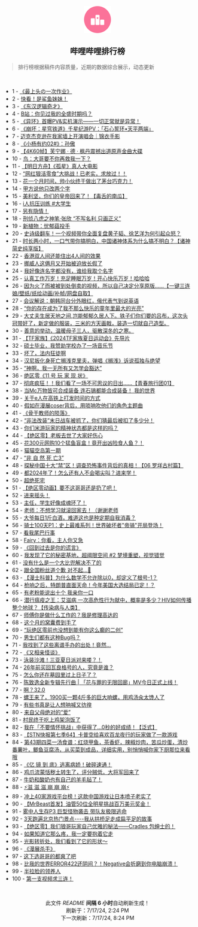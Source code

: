 <div align="center">
    <img src="./assets/icon_rank.png" alt="logo" />
    <h2>哔哩哔哩排行榜</h>
</div>

> 排行榜根据稿件内容质量，近期的数据综合展示，动态更新

<br />

<ul><li><span>1 - <a href=https://www.bilibili.com/BV1cf421z7ad>《最上头の一次作业》</a></span></li><li><span>2 - <a href=https://www.bilibili.com/BV1W1421k7gp>快看！是鲨鱼妹妹！</a></span></li><li><span>3 - <a href=https://www.bilibili.com/BV14M4m127zH>《东汉逻辑奇才》</a></span></li><li><span>4 - <a href=https://www.bilibili.com/BV12S421R7sV>B站：你见过我的全盛时期吗？</a></span></li><li><span>5 - <a href=https://www.bilibili.com/BV1im421g7Ef>《异环》首曝PV&实机演示——一切正常就是异常！</a></span></li><li><span>6 - <a href=https://www.bilibili.com/BV1xE4m1R78a>《崩坏：星穹铁道》千星纪游PV：「石心誓环•天平两端」</a></span></li><li><span>7 - <a href=https://www.bilibili.com/BV18M4m127Vg>迈克杰克逊在我家墙上开演唱会｜锦衣手影</a></span></li><li><span>8 - <a href=https://www.bilibili.com/BV11b421n7aM>《小杨有约02#》：孙傲</a></span></li><li><span>9 - <a href=https://www.bilibili.com/BV1bi421h79s>【4K60帧】芙宁娜 · 德 · 枫丹震撼出道原声金曲大碟</a></span></li><li><span>10 - <a href=https://www.bilibili.com/BV1PH4y1A7yH>鸟：大哥要不你再救我一下？</a></span></li><li><span>11 - <a href=https://www.bilibili.com/BV1Rx4y1x7K9>【明日方舟】《孤星》真人大电影</a></span></li><li><span>12 - <a href=https://www.bilibili.com/BV1rZ421K7sk>“网红狠活零食”大挑战！已老实，求放过！！</a></span></li><li><span>13 - <a href=https://www.bilibili.com/BV1xW421R74Y>花一个月时间，帅小伙终于做出了茅台巧克力！</a></span></li><li><span>14 - <a href=https://www.bilibili.com/BV18E4m1R7uy>甲方说他只改两个字</a></span></li><li><span>15 - <a href=https://www.bilibili.com/BV1b4421D74i>美利坚，你们的皇帝回来了！【毒舌的南瓜】</a></span></li><li><span>16 - <a href=https://www.bilibili.com/BV13T421k7SV>i人抗压训练 #大学生</a></span></li><li><span>17 - <a href=https://www.bilibili.com/BV1tT421Y7RE>另有隐情！</a></span></li><li><span>18 - <a href=https://www.bilibili.com/BV1tm421G7b1>刑侦八虎之神笔·张欣 “不写名利 只画正义”</a></span></li><li><span>19 - <a href=https://www.bilibili.com/BV1Nf421q7kt>新植物：忧郁菇投手</a></span></li><li><span>20 - <a href=https://www.bilibili.com/BV1a1421k75B>史诗级翻车！一个视频带你全面复盘黄子韬、徐艺洋为何引起众怒？</a></span></li><li><span>21 - <a href=https://www.bilibili.com/BV1SJ4m1T7c1>时长两小时，一口气带你搞明白，中国诸神体系为什么搞不明白？【诸神简史纯享版】</a></span></li><li><span>22 - <a href=https://www.bilibili.com/BV15z421B7xs>香港双人间还能住出4人间的效果</a></span></li><li><span>23 - <a href=https://www.bilibili.com/BV1ny411B7P5>挪威人这俩月又开始被迫放长假了</a></span></li><li><span>24 - <a href=https://www.bilibili.com/BV1DE421A7Ko>我好像连名字都没有，谁给我取个名字</a></span></li><li><span>25 - <a href=https://www.bilibili.com/BV1SW421R77g>认真工作万岁！充足睡眠万岁！开心快乐万岁！哈哈哈</a></span></li><li><span>26 - <a href=https://www.bilibili.com/BV1sS421o7cV>因为火了而被被到处倒卖的视频，所以自己决定分享原版……【一键三连娘/壁纸/纸绘动画/补帧/网盘自取】</a></span></li><li><span>27 - <a href=https://www.bilibili.com/BV18Z421T757>会议解说：朝韩同台分外眼红，俄代表气到说英语</a></span></li><li><span>28 - <a href=https://www.bilibili.com/BV1Xb421n7zi>“你的存在成为了我不那么快乐的童年里最大的光亮”</a></span></li><li><span>29 - <a href=https://www.bilibili.com/BV1XE421A7GS>大丈夫生居天地之间,岂能郁郁久居人下。铁子们你们要的吕布，这次头冠带好了，新定做的服装，三米的方天画戟，装造一切就自己造型。</a></span></li><li><span>30 - <a href=https://www.bilibili.com/BV1z4421U7Ts>善意的举动，温暖母子三人，驱散深冬的之寒。</a></span></li><li><span>31 - <a href=https://www.bilibili.com/BV1FH4y1A74N>【TF家族】《2024TF家族夏日运动会》先导片</a></span></li><li><span>32 - <a href=https://www.bilibili.com/BV1gE421P7rC>硕士毕业，我赞助学校办了一场音乐节</a></span></li><li><span>33 - <a href=https://www.bilibili.com/BV1Xy411v7sT>坏了，法内狂徒啊</a></span></li><li><span>34 - <a href=https://www.bilibili.com/BV1GS411w74m>汉尼扳化身死亡搁浅克里夫，弹唱《搁浅》诉说孤独与绝望</a></span></li><li><span>35 - <a href=https://www.bilibili.com/BV1cZ421u7yW>“神啊，我一无所有又怎学会豁达”</a></span></li><li><span>36 - <a href=https://www.bilibili.com/BV1ZT421r7oZ>绝区零《11 号 玩 家 现 状》</a></span></li><li><span>37 - <a href=https://www.bilibili.com/BV18b421n7CW>彻底疯狂！！我们看了一场不可思议的日出......【青春旅行团01】</a></span></li><li><span>38 - <a href=https://www.bilibili.com/BV1CT421k7kG>当Mc万物皆可合成装备 连石镐都能合成装备！ 我的世界</a></span></li><li><span>39 - <a href=https://www.bilibili.com/BV1JgbjeGE5T>关于e人在高铁上打发时间的方式</a></span></li><li><span>40 - <a href=https://www.bilibili.com/BV1Wx4y1x7cv>假如在漫展coser背后，用唢呐吹他们的角色主题曲</a></span></li><li><span>41 - <a href=https://www.bilibili.com/BV1Sb421n7x7>《骨干教师的陨落》</a></span></li><li><span>42 - <a href=https://www.bilibili.com/BV1W6421f7zh>“非法改装”末日战车被抓了，你们猜最后被扣了多少分！</a></span></li><li><span>43 - <a href=https://www.bilibili.com/BV1Lx4y1x7ad>你们米游玩家的精神状态都是这样的吗？</a></span></li><li><span>44 - <a href=https://www.bilibili.com/BV1t1421k7ty>【绝区零】老板去世了大家好伤心</a></span></li><li><span>45 - <a href=https://www.bilibili.com/BV116421Z7ZC>花300元网购10个猛鱼盲盒！竟开出凶险食人鱼？！</a></span></li><li><span>46 - <a href=https://www.bilibili.com/BV1t1421b7i9>猫猫空岛第一期</a></span></li><li><span>47 - <a href=https://www.bilibili.com/BV1QS421R7EZ>“非 自 然 死 亡3”</a></span></li><li><span>48 - <a href=https://www.bilibili.com/BV1zb421E7BW>探秘中国十大“禁”区！调查恐怖事件背后的真相！【06 罗垟古村篇】</a></span></li><li><span>49 - <a href=https://www.bilibili.com/BV1tQbLesEVa>都2024年了！怎么还有人不会喝尖叫？进来学！</a></span></li><li><span>50 - <a href=https://www.bilibili.com/BV171421k7Xr>超绝死宅</a></span></li><li><span>51 - <a href=https://www.bilibili.com/BV1vi421Y7tn>【绝区零动画】要不这哥哥还是扔了吧！</a></span></li><li><span>52 - <a href=https://www.bilibili.com/BV16i421Y79B>进来摇头！</a></span></li><li><span>53 - <a href=https://www.bilibili.com/BV1rx4y1t787>主任，学生好像成魂环了！</a></span></li><li><span>54 - <a href=https://www.bilibili.com/BV1Yw4m1a7G1>老师：不想学习就滚回家去！（谢谢老师</a></span></li><li><span>55 - <a href=https://www.bilibili.com/BV1S1421b7Yj>大爷每日1斤白酒，难道这也是种定期自我消毒？</a></span></li><li><span>56 - <a href=https://www.bilibili.com/BV1FS411w7aU>骑士100天P1：史上最难系列！世界破坏者"帝骑"开局登场！</a></span></li><li><span>57 - <a href=https://www.bilibili.com/BV17J4m1M7uS>看我尾巴行事</a></span></li><li><span>58 - <a href=https://www.bilibili.com/BV1bM4m127tc>Fairy：你看，主人你又急</a></span></li><li><span>59 - <a href=https://www.bilibili.com/BV1AT421k7sH>《回到过去是你的谎言》</a></span></li><li><span>60 - <a href=https://www.bilibili.com/BV13y411i7CF>我发现了它的秘密基地，超阈限空间 #2 梦境重塑，视觉错觉</a></span></li><li><span>61 - <a href=https://www.bilibili.com/BV1Tb421n78g>没有什么是一个大比兜解决不了的</a></span></li><li><span>62 - <a href=https://www.bilibili.com/BV1LE421P7Ef>跟全国粉丝道个歉 对不起...🧎</a></span></li><li><span>63 - <a href=https://www.bilibili.com/BV164421U7ya>【漫士科普】为什么数学不允许除以0，却定义了根号-1？</a></span></li><li><span>64 - <a href=https://www.bilibili.com/BV1NS411P7eU>枪响之后，特朗普直面天命！今年美国大选结局已定！？</a></span></li><li><span>65 - <a href=https://www.bilibili.com/BV1tS411w7KD>有老粉能说出十个 我亲你一口</a></span></li><li><span>66 - <a href=https://www.bilibili.com/BV144421U7aX>潜行瘟疫之王：艾滋病 一次高危性行为就中，概率是多少？HIV如何传播整个地球？【传染病与人类】</a></span></li><li><span>67 - <a href=https://www.bilibili.com/BV1pz421q7hz>师傅你是做什么工作的？我是修理高达的</a></span></li><li><span>68 - <a href=https://www.bilibili.com/BV1M4421U7dM>这个月的窝囊费到手了</a></span></li><li><span>69 - <a href=https://www.bilibili.com/BV1W4421U72i>“玩绝区零前也没想到能有你这么癫的二创”</a></span></li><li><span>70 - <a href=https://www.bilibili.com/BV18b421E7iS>男生们都有这种Bug吗？</a></span></li><li><span>71 - <a href=https://www.bilibili.com/BV1v4421D7cs>我找到了这些离谱手办的出处！竟然...</a></span></li><li><span>72 - <a href=https://www.bilibili.com/BV1QE421c72a>《又相亲怪谈》</a></span></li><li><span>73 - <a href=https://www.bilibili.com/BV1Xr421T7T3>泳装沙滩！三亚夏日派对来喽？！</a></span></li><li><span>74 - <a href=https://www.bilibili.com/BV1f1421b7Hw>26年前买回瓦良格号的人，究竟是谁？</a></span></li><li><span>75 - <a href=https://www.bilibili.com/BV19T421r7D6>怎么你还在墓园里过上日子了？</a></span></li><li><span>76 - <a href=https://www.bilibili.com/BV13m421G7XH>陈致逸全新专辑先行曲 | 「花与罪的无限回廊」MV今日正式上线！</a></span></li><li><span>77 - <a href=https://www.bilibili.com/BV1Xz421z7kY>啊？32.0</a></span></li><li><span>78 - <a href=https://www.bilibili.com/BV19x4y1x7os>螺王来了，1900买一颗4斤多的巨大响螺，用鸡汤汆太馋人了</a></span></li><li><span>79 - <a href=https://www.bilibili.com/BV1AZ421u7gA>有些书真是让人想呐喊又彷徨</a></span></li><li><span>80 - <a href=https://www.bilibili.com/BV1vS411c7hj>来自父母绝对的“爱”</a></span></li><li><span>81 - <a href=https://www.bilibili.com/BV1Ty411B7fw>村民终于吃上鸡架泡饭了</a></span></li><li><span>82 - <a href=https://www.bilibili.com/BV1GW421d7KT>我在「不要情怀挑战」中获得了...0秒的好成绩！【泛式】</a></span></li><li><span>83 - <a href=https://www.bilibili.com/BV1Xw4m1a7Lt>【STN快报第七季64】卡普空给喜欢百龙夜行的玩家做了一款游戏</a></span></li><li><span>84 - <a href=https://www.bilibili.com/BV1wy411i7qs>第43期四菜一汤食谱：红烧甲鱼，茶香虾，辣椒炒肉，苦瓜炒蛋，清炒番薯叶，鲫鱼豆腐汤，从买菜到成品，详细实用，别悄悄喊你家下厨那位来看哦</a></span></li><li><span>85 - <a href=https://www.bilibili.com/BV17H4y1A7HX>《亿 镜 到 底》逃离病娇！破碎速通！</a></span></li><li><span>86 - <a href=https://www.bilibili.com/BV1a1421b7sR>鸡爪流蒙恬秽土转生了，评分贼低，大将军回来了</a></span></li><li><span>87 - <a href=https://www.bilibili.com/BV1qx4y1t7Bx>牛奶和酸奶也有自己的羊毛毡了！</a></span></li><li><span>88 - <a href=https://www.bilibili.com/BV1sE421P7Vv>⚡️滋 滋 滋 崩 崩 崩⚡️</a></span></li><li><span>89 - <a href=https://www.bilibili.com/BV1nS421d7AB>冲上40家游戏平台榜！这款中国游戏让日本喷子老实了</a></span></li><li><span>90 - <a href=https://www.bilibili.com/BV18S421R7bU>【MrBeast首发】油管50位全明星挑战百万美元奖金！</a></span></li><li><span>91 - <a href=https://www.bilibili.com/BV1PJ4m1M7qX>雾中人生存P3 巨型怪物袭击 带队友极限逃命</a></span></li><li><span>92 - <a href=https://www.bilibili.com/BV1Lf421z7Kd>3天跑遍北京热门景点----我从拱桥足走成扁平足的故事</a></span></li><li><span>93 - <a href=https://www.bilibili.com/BV1E4421U7uv>【绝区零】我们狼哥玩家自己优雅的秘法——Cradles 包绅士的！</a></span></li><li><span>94 - <a href=https://www.bilibili.com/BV1gE4m1R7sF>如果知道它那么疼，我一定要抱着它走</a></span></li><li><span>95 - <a href=https://www.bilibili.com/BV1Wx4y1x7HK>光影转折处，我们看到了它的形状～</a></span></li><li><span>96 - <a href=https://www.bilibili.com/BV18y411B7fh>《漫展杀手》</a></span></li><li><span>97 - <a href=https://www.bilibili.com/BV1fT421r7wY>这下选哥哥的都爽了吧</a></span></li><li><span>98 - <a href=https://www.bilibili.com/BV1Bf421q7Fs>比我的世界ERROR422还阴间？！Negative会折磨到你电脑崩溃！</a></span></li><li><span>99 - <a href=https://www.bilibili.com/BV1jS411w7xj>半拉脸的领养人</a></span></li><li><span>100 - <a href=https://www.bilibili.com/BV1gQaLeKExA>第一支视频求三连！</a></span></li></ul>

<br />

<p align=center>此文件 <i>README</i> <b>间隔 6 小时</b>自动刷新生成！<br>刷新于：7/17/24, 2:24 PM<br>下一次刷新：7/17/24, 8:24 PM</p>